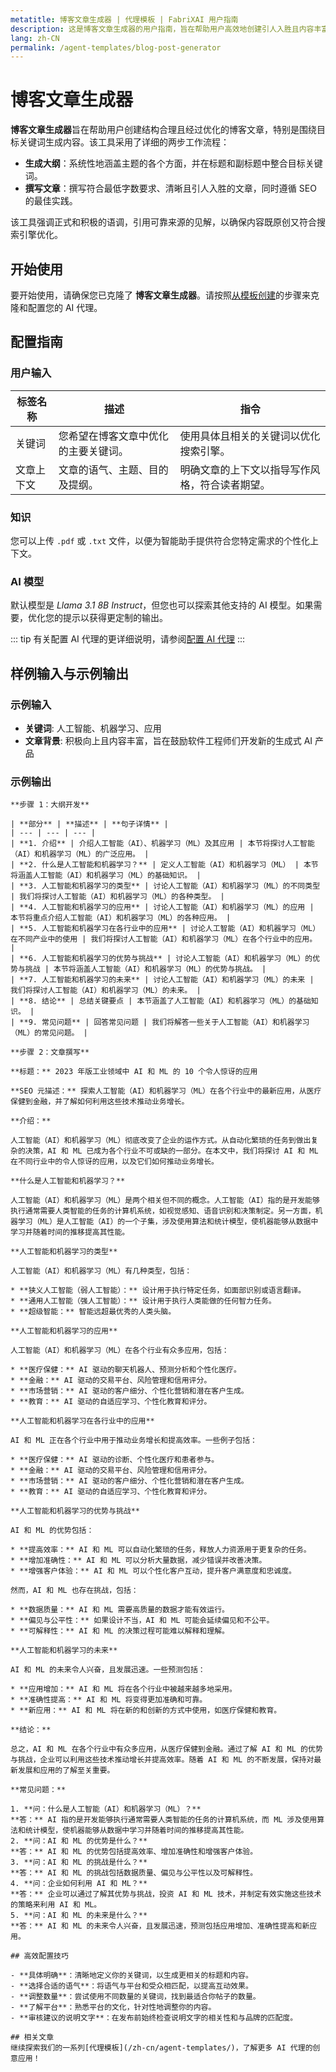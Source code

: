 ```yaml
---
metatitle: 博客文章生成器 | 代理模板 | FabriXAI 用户指南
description: 这是博客文章生成器的用户指南，旨在帮助用户高效地创建引人入胜且内容丰富的博客文章。
lang: zh-CN
permalink: /agent-templates/blog-post-generator
---
```


# 博客文章生成器

**博客文章生成器**旨在帮助用户创建结构合理且经过优化的博客文章，特别是围绕目标关键词生成内容。该工具采用了详细的两步工作流程：

- **生成大纲**：系统性地涵盖主题的各个方面，并在标题和副标题中整合目标关键词。
- **撰写文章**：撰写符合最低字数要求、清晰且引人入胜的文章，同时遵循 SEO 的最佳实践。

该工具强调正式和积极的语调，引用可靠来源的见解，以确保内容既原创又符合搜索引擎优化。

## 开始使用

要开始使用，请确保您已克隆了 **博客文章生成器**。请按照[从模板创建](/en-us/create-from-templates/)的步骤来克隆和配置您的 AI 代理。

## 配置指南

### 用户输入

| 标签名称             | 描述                                          | 指令                                           |
| ------------------- | --------------------------------------------- | ---------------------------------------------- |
| 关键词               | 您希望在博客文章中优化的主要关键词。            | 使用具体且相关的关键词以优化搜索引擎。           |
| 文章上下文           | 文章的语气、主题、目的及提纲。                  | 明确文章的上下文以指导写作风格，符合读者期望。   |

### 知识

您可以上传 `.pdf` 或 `.txt` 文件，以便为智能助手提供符合您特定需求的个性化上下文。

### AI 模型

默认模型是 *Llama 3.1 8B Instruct*，但您也可以探索其他支持的 AI 模型。如果需要，优化您的提示以获得更定制的输出。

::: tip
有关配置 AI 代理的更详细说明，请参阅[配置 AI 代理](/en-us/configure-ai-agent/)
:::

## 样例输入与示例输出

### 示例输入

- **关键词**: 人工智能、机器学习、应用
- **文章背景**: 积极向上且内容丰富，旨在鼓励软件工程师们开发新的生成式 AI 产品

### 示例输出

```
**步骤 1：大纲开发**

| **部分** | **描述** | **句子详情** |
| --- | --- | --- |
| **1. 介绍** | 介绍人工智能（AI）、机器学习（ML）及其应用 | 本节将探讨人工智能（AI）和机器学习（ML）的广泛应用。 |
| **2. 什么是人工智能和机器学习？** | 定义人工智能（AI）和机器学习（ML） | 本节将涵盖人工智能（AI）和机器学习（ML）的基础知识。 |
| **3. 人工智能和机器学习的类型** | 讨论人工智能（AI）和机器学习（ML）的不同类型 | 我们将探讨人工智能（AI）和机器学习（ML）的各种类型。 |
| **4. 人工智能和机器学习的应用** | 讨论人工智能（AI）和机器学习（ML）的应用 | 本节将重点介绍人工智能（AI）和机器学习（ML）的各种应用。 |
| **5. 人工智能和机器学习在各行业中的应用** | 讨论人工智能（AI）和机器学习（ML）在不同产业中的使用 | 我们将探讨人工智能（AI）和机器学习（ML）在各个行业中的应用。 |
| **6. 人工智能和机器学习的优势与挑战** | 讨论人工智能（AI）和机器学习（ML）的优势与挑战 | 本节将涵盖人工智能（AI）和机器学习（ML）的优势与挑战。 |
| **7. 人工智能和机器学习的未来** | 讨论人工智能（AI）和机器学习（ML）的未来 | 我们将探讨人工智能（AI）和机器学习（ML）的未来。 |
| **8. 结论** | 总结关键要点 | 本节涵盖了人工智能（AI）和机器学习（ML）的基础知识。 |
| **9. 常见问题** | 回答常见问题 | 我们将解答一些关于人工智能（AI）和机器学习（ML）的常见问题。 |

**步骤 2：文章撰写**

**标题：** 2023 年版工业领域中 AI 和 ML 的 10 个令人惊讶的应用

**SEO 元描述：** 探索人工智能（AI）和机器学习（ML）在各个行业中的最新应用，从医疗保健到金融，并了解如何利用这些技术推动业务增长。

**介绍：**

人工智能（AI）和机器学习（ML）彻底改变了企业的运作方式。从自动化繁琐的任务到做出复杂的决策，AI 和 ML 已成为各个行业不可或缺的一部分。在本文中，我们将探讨 AI 和 ML 在不同行业中的令人惊讶的应用，以及它们如何推动业务增长。

**什么是人工智能和机器学习？**

人工智能（AI）和机器学习（ML）是两个相关但不同的概念。人工智能（AI）指的是开发能够执行通常需要人类智能的任务的计算机系统，如视觉感知、语音识别和决策制定。另一方面，机器学习（ML）是人工智能（AI）的一个子集，涉及使用算法和统计模型，使机器能够从数据中学习并随着时间的推移提高其性能。

**人工智能和机器学习的类型**

人工智能（AI）和机器学习（ML）有几种类型，包括：

* **狭义人工智能（弱人工智能）：** 设计用于执行特定任务，如面部识别或语言翻译。
* **通用人工智能（强人工智能）：** 设计用于执行人类能做的任何智力任务。
* **超级智能：** 智能远超最优秀的人类头脑。

**人工智能和机器学习的应用**

人工智能（AI）和机器学习（ML）在各个行业有众多应用，包括：

* **医疗保健：** AI 驱动的聊天机器人、预测分析和个性化医疗。
* **金融：** AI 驱动的交易平台、风险管理和信用评分。
* **市场营销：** AI 驱动的客户细分、个性化营销和潜在客户生成。
* **教育：** AI 驱动的自适应学习、个性化教育和评分。

**人工智能和机器学习在各行业中的应用**

AI 和 ML 正在各个行业中用于推动业务增长和提高效率。一些例子包括：

* **医疗保健：** AI 驱动的诊断、个性化医疗和患者参与。
* **金融：** AI 驱动的交易平台、风险管理和信用评分。
* **市场营销：** AI 驱动的客户细分、个性化营销和潜在客户生成。
* **教育：** AI 驱动的自适应学习、个性化教育和评分。

**人工智能和机器学习的优势与挑战**

AI 和 ML 的优势包括：

* **提高效率：** AI 和 ML 可以自动化繁琐的任务，释放人力资源用于更复杂的任务。
* **增加准确性：** AI 和 ML 可以分析大量数据，减少错误并改善决策。
* **增强客户体验：** AI 和 ML 可以个性化客户互动，提升客户满意度和忠诚度。

然而，AI 和 ML 也存在挑战，包括：

* **数据质量：** AI 和 ML 需要高质量的数据才能有效运行。
* **偏见与公平性：** 如果设计不当，AI 和 ML 可能会延续偏见和不公平。
* **可解释性：** AI 和 ML 的决策过程可能难以解释和理解。

**人工智能和机器学习的未来**

AI 和 ML 的未来令人兴奋，且发展迅速。一些预测包括：

* **应用增加：** AI 和 ML 将在各个行业中被越来越多地采用。
* **准确性提高：** AI 和 ML 将变得更加准确和可靠。
* **新应用：** AI 和 ML 将在新的和创新的方式中使用，如医疗保健和教育。

**结论：**

总之，AI 和 ML 在各个行业中有众多应用，从医疗保健到金融。通过了解 AI 和 ML 的优势与挑战，企业可以利用这些技术推动增长并提高效率。随着 AI 和 ML 的不断发展，保持对最新发展和应用的了解至关重要。

**常见问题：**

1. **问：什么是人工智能（AI）和机器学习（ML）？**
**答：** AI 指的是开发能够执行通常需要人类智能的任务的计算机系统，而 ML 涉及使用算法和统计模型，使机器能够从数据中学习并随着时间的推移提高其性能。
2. **问：AI 和 ML 的优势是什么？**
**答：** AI 和 ML 的优势包括提高效率、增加准确性和增强客户体验。
3. **问：AI 和 ML 的挑战是什么？**
**答：** AI 和 ML 的挑战包括数据质量、偏见与公平性以及可解释性。
4. **问：企业如何利用 AI 和 ML？**
**答：** 企业可以通过了解其优势与挑战，投资 AI 和 ML 技术，并制定有效实施这些技术的策略来利用 AI 和 ML。
5. **问：AI 和 ML 的未来是什么？**
**答：** AI 和 ML 的未来令人兴奋，且发展迅速，预测包括应用增加、准确性提高和新应用。

## 高效配置技巧

- **具体明确**：清晰地定义你的关键词，以生成更相关的标题和内容。
- **选择合适的语气**：将语气与平台和受众相匹配，以提高互动效果。
- **调整数量**：尝试使用不同数量的关键词，找到最适合你帖子的数量。
- **了解平台**：熟悉平台的文化，针对性地调整你的内容。
- **审核建议的说明文字**：在发布前始终检查说明文字的相关性和与品牌的匹配度。

## 相关文章
继续探索我们的一系列[代理模板](/zh-cn/agent-templates/)，了解更多 AI 代理的创意应用！